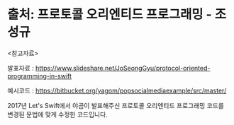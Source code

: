 # 출처: 프로토콜 오리엔티드 프로그래밍 - 조성규

<참고자료>

발표자료 : https://www.slideshare.net/JoSeongGyu/protocol-oriented-programming-in-swift

예시코드 : https://bitbucket.org/yagom/popsocialmediaexample/src/master/

2017년 Let's Swift에서 야곰이 발표해주신 프로토콜 오리엔티드 프로그래밍 코드를 변경된 문법에 맞게 수정한 코드입니다.
